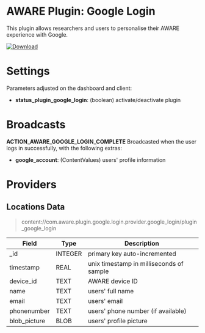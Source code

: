 AWARE Plugin: Google Login
===================================

This plugin allows researchers and users to personalise their AWARE experience with Google.

[ ![Download](https://api.bintray.com/packages/denzilferreira/com.awareframework/com.aware.plugin.google.login/images/download.svg) ](https://bintray.com/denzilferreira/com.awareframework/com.aware.plugin.google.login/_latestVersion)

# Settings
Parameters adjusted on the dashboard and client:
* **status_plugin_google_login**: (boolean) activate/deactivate plugin

# Broadcasts
**ACTION_AWARE_GOOGLE_LOGIN_COMPLETE**
Broadcasted when the user logs in successfully, with the following extras:
- **google_account**: (ContentValues) users' profile information
    
# Providers
##  Locations Data
> content://com.aware.plugin.google.login.provider.google_login/plugin_google_login

Field | Type | Description
----- | ---- | -----------
_id | INTEGER | primary key auto-incremented
timestamp | REAL | unix timestamp in milliseconds of sample
device_id | TEXT | AWARE device ID
name | TEXT | users' full name
email | TEXT | users' email
phonenumber | TEXT | users' phone number (if available)
blob_picture | BLOB | users' profile picture